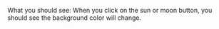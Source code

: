 What you should see:
 When you click on the sun or moon button, you should see the background color will change.